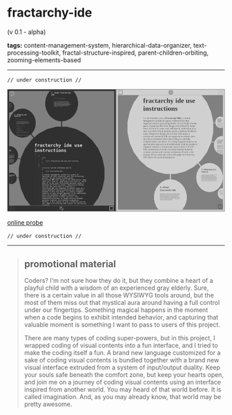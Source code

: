 # fractarchy-ide

(v 0.1 - alpha)

**tags:** content-management-system, hierarchical-data-organizer, text-processing-toolkit, fractal-structure-inspired, parent-children-orbiting, zooming-elements-based

- - -

    // under construction //
        
![](media/ssh.png)

[online probe](https://contrast-zone.github.io/fractarchy-ide/index.html)

    // under construction //

- - -

> ## promotional material
> 
> Coders? I'm not sure how they do it, but they combine a heart of a playful child with a wisdom of an experienced gray elderly. Sure, there is a certain value in all those WYSIWYG tools around, but the most of them miss out that mystical aura around having a full control under our fingertips. Something magical happens in the moment when a code begins to exhibit intended behavior, and capturing that valuable moment is something I want to pass to users of this project.
> 
> There are many types of coding super-powers, but in this project, I wrapped coding of visual contents into a fun interface, and I tried to make the coding itself a fun. A brand new language customized for a sake of coding visual contents is bundled together with a brand new visual interface extruded from a system of input/output duality. Keep your souls safe beneath the comfort zone, but keep your hearts open, and join me on a journey of coding visual contents using an interface inspired from another world. You may heard of that world before. It is called imagination. And, as you may already know, that world may be pretty awesome.
